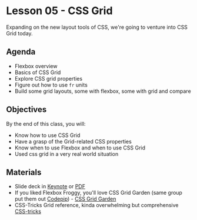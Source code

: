 # Lesson 05 - CSS Grid

Expanding on the new layout tools of CSS, we're going to venture into CSS Grid today.

## Agenda

* Flexbox overview
* Basics of CSS Grid
* Explore CSS grid properties
* Figure out how to use `fr` units
* Build some grid layouts, some with flexbox, some with grid and compare

## Objectives

By the end of this class, you will:
 
* Know how to use CSS Grid
* Have a grasp of the Grid-related CSS properties
* Know when to use Flexbox and when to use CSS Grid
* Used css grid in a very real world situation

## Materials

* Slide deck in [Keynote](GA-FEWD-grid.key) or [PDF](GA-FEWD-grid.pdf)
* If you liked Flexbox Froggy, you'll love CSS Grid Garden (same group put them out [Codepip](https://codepip.com/)) - [CSS Grid Garden](http://cssgridgarden.com/)
* CSS-Tricks Grid reference, kinda overwhelming but comprehensive [CSS-tricks](https://css-tricks.com/snippets/css/complete-guide-grid)
